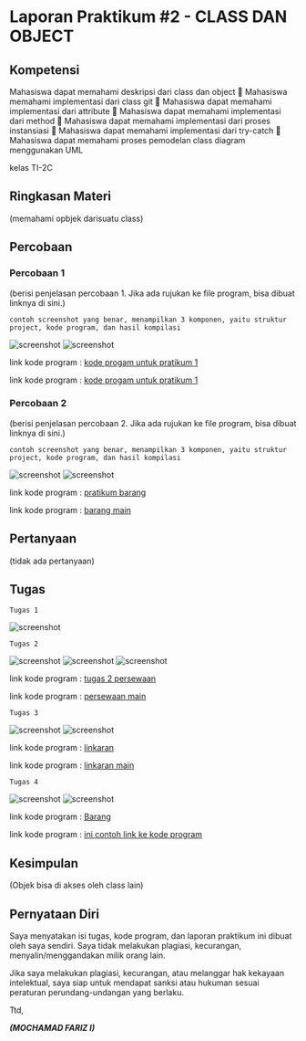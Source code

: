 # Laporan Praktikum #2 - CLASS DAN OBJECT

## Kompetensi

Mahasiswa dapat memahami deskripsi dari class dan object 
 Mahasiswa memahami implementasi dari class git
 Mahasiswa dapat memahami implementasi dari attribute 
 Mahasiswa dapat memahami implementasi dari method 
 Mahasiswa dapat memahami implementasi dari proses instansiasi
 Mahasiswa dapat memahami implementasi dari try-catch 
 Mahasiswa dapat memahami proses pemodelan class diagram menggunakan UML 

 kelas TI-2C

## Ringkasan Materi

(memahami opbjek darisuatu class)

## Percobaan

### Percobaan 1

(berisi penjelasan percobaan 1. Jika ada rujukan ke file program, bisa dibuat linknya di sini.)

`contoh screenshot yang benar, menampilkan 3 komponen, yaitu struktur project, kode program, dan hasil kompilasi`

![ screenshot](img/pratikum1.PNG)
![ screenshot](img/pratikum1main.PNG)

 link kode program : [kode progam untuk pratikum 1](../../src/2_Class_dan_Object/Mahasiswafrz.java)

 link kode program : [kode progam untuk pratikum 1](../../src/2_Class_dan_Object/TestMhasiswa1841720088.java)

### Percobaan 2

(berisi penjelasan percobaan 2. Jika ada rujukan ke file program, bisa dibuat linknya di sini.)

`contoh screenshot yang benar, menampilkan 3 komponen, yaitu struktur project, kode program, dan hasil kompilasi`

![ screenshot](img/pratikum2.PNG)
![ screenshot](img/pratikum2main.PNG)

 link kode program : [pratikum barang](../../src/2_Class_dan_Object/Barangfrz1841720088.java)

 link kode program : [barang main](../../src/2_Class_dan_Object/TestBarang1841720088frz.java)

## Pertanyaan

(tidak ada pertanyaan)

## Tugas



`Tugas 1`

![ screenshot](img/gambar.PNG)



`Tugas 2`

![ screenshot](img/persewaan1.1.PNG)
![ screenshot](img/persewaan1.2.PNG)
![ screenshot](img/persewaanmain.PNG)

 link kode program : [tugas 2 persewaan](../../src/2_Class_dan_Object/Persewannfrz1841720088.java)

link kode program : [persewaan main](../../src/2_Class_dan_Object/miansewafrz.java)

`Tugas 3`

![screenshot](img/lingkaran.PNG)
![screenshot](img/mainligkaran.PNG)

 link kode program : [linkaran](../../src/2_Class_dan_Object/LIngkara1841720088frz.java)

 link kode program : [linkaran main](../../src/2_Class_dan_Object/mainlingkaranfrz.java)


`Tugas 4`

![ screenshot](img/tugasbarang.PNG)
![ screenshot](img/tugasbarangmain.PNG)

 link kode program : [Barang](../../src/2_Class_dan_Object/barangfrz.java)

 link kode program : [ini contoh link ke kode program](../../src/2_Class_dan_Object/barangmainfrz.java)

## Kesimpulan

(Objek bisa di akses oleh class lain)

## Pernyataan Diri

Saya menyatakan isi tugas, kode program, dan laporan praktikum ini dibuat oleh saya sendiri. Saya tidak melakukan plagiasi, kecurangan, menyalin/menggandakan milik orang lain.

Jika saya melakukan plagiasi, kecurangan, atau melanggar hak kekayaan intelektual, saya siap untuk mendapat sanksi atau hukuman sesuai peraturan perundang-undangan yang berlaku.

Ttd,

***(MOCHAMAD FARIZ I)***